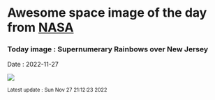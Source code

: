 
# Awesome space image of the day from [NASA](https://api.nasa.gov/)

### Today image : Supernumerary Rainbows over New Jersey
Date : 2022-11-27

![](https://apod.nasa.gov/apod/image/2211/SupernumeraryRainbows_Entwistle_960.jpg)

<small>Latest update : Sun Nov 27 21:12:23 2022</small>
        